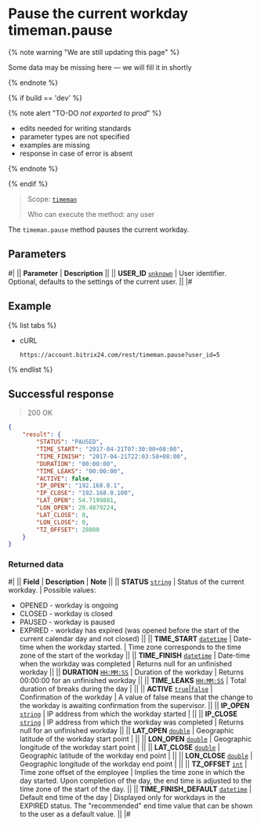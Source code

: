# Pause the current workday timeman.pause

{% note warning "We are still updating this page" %}

Some data may be missing here — we will fill it in shortly

{% endnote %}

{% if build == 'dev' %}

{% note alert "TO-DO _not exported to prod_" %}

- edits needed for writing standards
- parameter types are not specified
- examples are missing
- response in case of error is absent

{% endnote %}

{% endif %}

> Scope: [`timeman`](../../scopes/permissions.md)
>
> Who can execute the method: any user

The `timeman.pause` method pauses the current workday.

## Parameters

#|
|| **Parameter** | **Description** ||
|| **USER_ID**
[`unknown`](../../data-types.md) | User identifier. Optional, defaults to the settings of the current user. ||
|#

## Example

{% list tabs %}

- cURL

    ```http
    https://account.bitrix24.com/rest/timeman.pause?user_id=5
    ```

{% endlist %}



## Successful response

> 200 OK
```json
{
    "result": {
        "STATUS": "PAUSED",
        "TIME_START": "2017-04-21T07:30:00+08:00",
        "TIME_FINISH": "2017-04-21T22:03:58+08:00",
        "DURATION": "00:00:00",
        "TIME_LEAKS": "00:00:00",
        "ACTIVE": false,
        "IP_OPEN": "192.168.0.1",
        "IP_CLOSE": "192.168.0.100",
        "LAT_OPEN": 54.7199881,
        "LON_OPEN": 20.4879224,
        "LAT_CLOSE": 0,
        "LON_CLOSE": 0,
        "TZ_OFFSET": 28800
    }
}
```

### Returned data

#|
|| **Field** | **Description** | **Note** ||
|| **STATUS**
 [`string`](../../data-types.md) | Status of the current workday. | Possible values:
- OPENED - workday is ongoing
- CLOSED - workday is closed
- PAUSED - workday is paused
- EXPIRED - workday has expired (was opened before the start of the current calendar day and not closed) ||
|| **TIME_START**
[`datetime`](../../data-types.md) | Date-time when the workday started. | Time zone corresponds to the time zone of the start of the workday ||
|| **TIME_FINISH**
[`datetime`](../../data-types.md) | Date-time when the workday was completed | Returns null for an unfinished workday ||
|| **DURATION**
[`HH:MM:SS`](../../data-types.md) | Duration of the workday | Returns 00:00:00 for an unfinished workday ||
|| **TIME_LEAKS**
[`HH:MM:SS`](../../data-types.md) | Total duration of breaks during the day | ||
|| **ACTIVE**
[`true`\|`false`](../../data-types.md) | Confirmation of the workday | A value of false means that the change to the workday is awaiting confirmation from the supervisor. ||
|| **IP_OPEN**
[`string`](../../data-types.md) | IP address from which the workday started | ||
|| **IP_CLOSE**
[`string`](../../data-types.md) | IP address from which the workday was completed | Returns null for an unfinished workday ||
|| **LAT_OPEN**
[`double`](../../data-types.md) | Geographic latitude of the workday start point | ||
|| **LON_OPEN**
[`double`](../../data-types.md) | Geographic longitude of the workday start point | ||
|| **LAT_CLOSE**
[`double`](../../data-types.md) | Geographic latitude of the workday end point | ||
|| **LON_CLOSE**
[`double`](../../data-types.md) | Geographic longitude of the workday end point | ||
|| **TZ_OFFSET**
[`int`](../../data-types.md) | Time zone offset of the employee | Implies the time zone in which the day started. Upon completion of the day, the end time is adjusted to the time zone of the start of the day. ||
|| **TIME_FINISH_DEFAULT**
[`datetime`](../../data-types.md) | Default end time of the day | Displayed only for workdays in the EXPIRED status. The "recommended" end time value that can be shown to the user as a default value. ||
|#